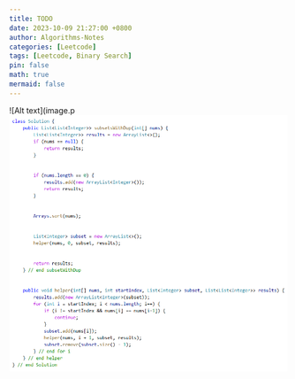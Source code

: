 ```yaml
---
title: TODO
date: 2023-10-09 21:27:00 +0800
author: Algorithms-Notes
categories: [Leetcode]
tags: [Leetcode, Binary Search]
pin: false
math: true
mermaid: false
---
```

![Alt text](image.p![Alt text](image.png)